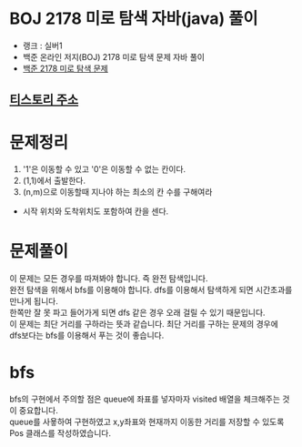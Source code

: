 # BOJ 2178 미로 탐색 자바(java)  풀이
- 랭크 : 실버1
- 백준 온라인 저지(BOJ) 2178 미로 탐색 문제 자바 풀이
- [백준 2178 미로 탐색 문제](https://www.acmicpc.net/problem/2178)

## [티스토리 주소](https://hoho325.tistory.com/101?category=780777)

# 문제정리
1. '1'은 이동할 수 있고 '0'은 이동할 수 없는 칸이다.
2. (1,1)에서 출발한다.
3. (n,m)으로 이동할때 지나야 하는 최소의 칸 수를 구해여라
* 시작 위치와 도착위치도 포함하여 칸을 센다.

# 문제풀이
이 문제는 모든 경우를 따져봐야 합니다. 즉 완전 탐색입니다.  
완전 탐색을 위해서 bfs를 이용해야 합니다. dfs를 이용해서 탐색하게 되면 시간초과를 만나게 됩니다.  
한쪽만 잘 못 파고 들어가게 되면 dfs 같은 경우 오래 걸릴 수 있기 때문입니다.  
이 문제는 최단 거리를 구하라는 뜻과 같습니다. 최단 거리를 구하는 문제의 경우에  
dfs보다는 bfs를 이용해서 푸는 것이 좋습니다.

# bfs
bfs의 구현에서 주의할 점은 queue에 좌표를 넣자마자 visited 배열을 체크해주는 것이 중요합니다.  
queue를 사욯하여 구현하였고 x,y좌표와 현재까지 이동한 거리를 저장할 수 있도록 Pos 클래스를 작성하였습니다.